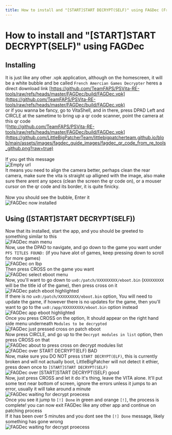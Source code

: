 ```yaml
---
title: How to install and "[START]START DECRYPT(SELF)" using FAGDec (French Amercian Games Decrypter) (Vita homebrew)
---
```

# How to install and "[START]START DECRYPT(SELF)" using FAGDec

## Installing
It is just like any other .vpk application, although on the homescreen, it will be a white bubble and be called `French Amercian Games Decrypter`
heres a direct download link [https://github.com/TeamFAPS/PSVita-RE-tools/raw/refs/heads/master/FAGDec/build/FAGDec.vpk](https://github.com/TeamFAPS/PSVita-RE-tools/raw/refs/heads/master/FAGDec/build/FAGDec.vpk)<br>
or if you wanna be fancy, go to VitaShell, and in there, press DPAD Left and CIRCLE at the sametime to bring up a qr code scanner, point the camera at this qr code<br>
![http://github.com/TeamFAPS/PSVita-RE-tools/raw/refs/heads/master/FAGDec/build/FAGDec.vpk](https://github.com/LittleBigPatcherTeam/littlebigpatcherteam.github.io/blob/main/assets/images/fagdec_guide_images/fagdec_qr_code_from_re_tools_github.png?raw=true)<br><br>
If you get this message<br>
![Empty url](https://github.com/LittleBigPatcherTeam/littlebigpatcherteam.github.io/blob/main/assets/images/fagdec_guide_images/empty_url_error.png?raw=true)<br>
It means you need to align the camera better, perhaps clean the rear camera, make sure the vita is straight up alligned with the image, also make sure there arent any specs (clean the screen the qr code on), or a mouser cursor on the qr code and its border, it is quite finicky.<br><br>
Now you should see the bubble, Enter it<br>
![FAGDec now installed](https://github.com/LittleBigPatcherTeam/littlebigpatcherteam.github.io/blob/main/assets/images/fagdec_guide_images/fagdec_installed.png?raw=true)

## Using ([START]START DECRYPT(SELF))
Now that its installed, start the app, and you should be greeted to something similar to this<br>
![FAGDec main menu](https://github.com/LittleBigPatcherTeam/littlebigpatcherteam.github.io/blob/main/assets/images/fagdec_guide_images/fagdec_main_menu.png?raw=true)<br>
Now, use the DPAD to navigate, and go down to the game you want under `PFS TITLES FOUND:` (if you have alot of games, keep pressing down to scroll for more games)<br>
![FAGDec on lbp](https://github.com/LittleBigPatcherTeam/littlebigpatcherteam.github.io/blob/main/assets/images/fagdec_guide_images/fagdec_on_lbp.png?raw=true)<br>
Then press CROSS on the game you want<br>
![FAGDec select eboot menu](https://github.com/LittleBigPatcherTeam/littlebigpatcherteam.github.io/blob/main/assets/images/fagdec_guide_images/fagdec_select_eboot_menu.png?raw=true)<br>
Now, you'll want to go down to `ux0:/patch/XXXXXXXXX/eboot.bin` (`XXXXXXXXX` will be the title id of the game), then press cross on it<br>
![FAGDec patch eboot highlighted](https://github.com/LittleBigPatcherTeam/littlebigpatcherteam.github.io/blob/main/assets/images/fagdec_guide_images/fagdec_patch_eboot.png?raw=true)<br>
If there is no `ux0:/patch/XXXXXXXXX/eboot.bin` option, You will need to update the game, if however there is no updates for the game, then you'll want to go to the `ux0:/app/XXXXXXXXX/eboot.bin` option instead<br>
![FAGDec app eboot highlighted](https://github.com/LittleBigPatcherTeam/littlebigpatcherteam.github.io/blob/main/assets/images/fagdec_guide_images/fagdec_app_eboot.png?raw=true)<br>
Once you press CROSS on the option, It should appear on the right hand side menu underneath `Modules to be decrypted`<br>
![FAGDec just pressed cross on patch eboot](https://github.com/LittleBigPatcherTeam/littlebigpatcherteam.github.io/blob/main/assets/images/fagdec_guide_images/fagdec_cross_on_patch_eboot.png?raw=true)<br>
Now press CIRCLE, and go up to the `Decrypt modules in list` option, then press CROSS on that<br>
![FAGDec about to press cross on decrypt modules list](https://github.com/LittleBigPatcherTeam/littlebigpatcherteam.github.io/blob/main/assets/images/fagdec_guide_images/fagdec_hover_decrypt_modules_list.png?raw=true)<br>
![FAGDec over START DECRYPT(ELF) BAD](https://github.com/LittleBigPatcherTeam/littlebigpatcherteam.github.io/blob/main/assets/images/fagdec_guide_images/fagdec_hover_over_start_decrypt_elf_bad.png?raw=true)<br>
Now, make sure you DO NOT press `START DECRYPT(ELF)`, this is currently broken and will not actually boot, LittleBigPatcher will not detect it ethier, press down once to `[START]START DECRYPT(SELF)`<br>
![FAGDec over [START]START DECRYPT(SELF) good](https://github.com/LittleBigPatcherTeam/littlebigpatcherteam.github.io/blob/main/assets/images/fagdec_guide_images/fagdec_hover_over_start_start_decrypt_self_good.png?raw=true)<br>
Now, just press CROSS and let it do it's thing, leave the VITA alone. It'll put some text near bottom of screen, ignore the errors unless it jumps to an error, usually it will take around a minute<br>
![FAGDec waiting for decrypt proecess](https://github.com/LittleBigPatcherTeam/littlebigpatcherteam.github.io/blob/main/assets/images/fagdec_guide_images/fagdec_waiting_for_decrypt.png?raw=true)<br>
Once you see it jump to `[!] Done` in green and orange `[!]`, the process is complete! you can now exit FAGDec like any other app and continue on patching process<br>
If it has been over 5 minutes and you dont see the `[!] Done` message, likely something has gone wrong
<br>
![FAGDec waiting for decrypt proecess](https://github.com/LittleBigPatcherTeam/littlebigpatcherteam.github.io/blob/main/assets/images/fagdec_guide_images/fagdec_decrypt_done.png?raw=true)<br>

